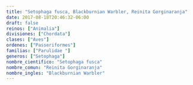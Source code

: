 ```yaml
---
title: "Setophaga fusca, Blackburnian Warbler, Reinita Gorginaranja"
date: 2017-08-18T20:46:32-06:00
draft: false
reinos: ["Animalia"]
divisiones: ["Chordata"]
clases: ["Aves"]
ordenes: ["Passeriformes"]
familias: ["Parulidae "]
generos: ["Setophaga"]
nombre_cientifico: "Setophaga fusca"
nombre_comun: "Reinita Gorginaranja"
nombre_ingles: "Blackburnian Warbler"
---
```

